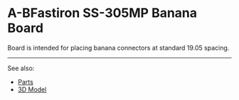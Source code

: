# A-BFastiron SS-305MP Banana Board

Board is intended for placing banana connectors at standard 19.05 spacing.


---

See also:
* [Parts](Board/ABfastiron-Bananas.md)
* [3D Model](Board/ABfastiron-Bananas-Binding.md)
